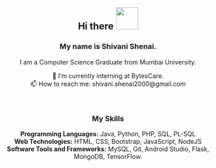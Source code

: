 <h2 align="center"> Hi there <img src="https://media.giphy.com/media/hvRJCLFzcasrR4ia7z/giphy.gif" height="50"> </h2>

<h3 align="center"> My name is <strong>Shivani Shenai.</strong> </h3>
<p align="center"> I am a Computer Science Graduate from Mumbai University. </p>

<p align="center">
 🔭 I’m currently interning at BytesCare. <br />
📫 How to reach me: shivani.shenai2000@gmail.com
</p>
<br /> 
<h3 align="center"> My Skills </h3>
<p align="center"> 
<strong>Programming Languages:</strong> Java, Python, PHP, SQL, PL-SQL <br />
<strong>Web Technologies:</strong> HTML, CSS, Bootstrap, JavaScript, NodeJS <br />
<strong>Software Tools and Frameworks:</strong> MySQL, Git, Android Studio, Flask, MongoDB, TensorFlow. 
</p>
